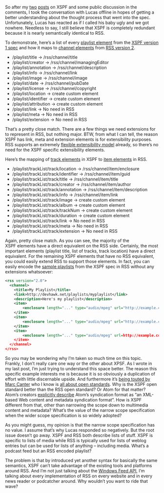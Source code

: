 So after my
[two](http://devhawk.net/2006/02/14/reinventing-the-list/)
[posts](http://devhawk.net/2006/02/14/more-on-xsfp/)
on XSPF and some public discussion in the comments, I took the
conversation with Lucas offline in hopes of getting a better
understanding about the thought process that went into the spec.
Unfortunately, Lucas has reacted as if I called his baby ugly and we got
nowhere. Needless to say, I still believe that XSPF is completely
redundant because it is nearly semantically identical to RSS.

To demonstrate, here’s a list of every [playlist
element](http://www.xspf.org/xspf-v1.html#rfc.section.4.1.1.2) from the
[XSPF version 1 spec](http://www.xspf.org/xspf-v1.html) and how it maps
to [channel
elements](http://www.rssboard.org/rss-2-0#requiredChannelElements) from
[RSS version 2](http://www.rssboard.org/rss-2-0).

-   /playlist/title -\> /rss/channel/title
-   /playlist/creator -\> /rss/channel/managingEditor
-   /playlist/annotation -\> /rss/channel/description
-   /playlist/info -\> /rss/channel/link
-   /playlist/image -\> /rss/channel/image
-   /playlist/date -\> /rss/channel/pubDate
-   /playlist/license -\> /rss/channel/copyright
-   /playlist/location -\> create custom element
-   /playlist/identifier -\> create custom element
-   /playlist/attribution -\> create custom element
-   /playlist/link -\> No need in RSS
-   /playlist/meta -\> No need in RSS
-   /playlist/extension -\> No need in RSS

That’s a pretty close match. There are a few things we need extensions
for to represent in RSS, but nothing major. BTW, from what I can tell,
the reason XSPF has link, meta and extension elements is for
extensibility purposes. RSS supports an extremely [flexible
extensibility model](http://www.rssboard.org/rss-2-0#extendingRss)
already, so there’s no need for the XSPF specific extensibility
elements.

Here’s the mapping of [track
elements](http://www.xspf.org/xspf-v1.html#rfc.section.4.1.1.2.14.1.1.1)
in XSPF to [item
elements](http://www.rssboard.org/rss-2-0#hrelementsOfLtitemgt) in RSS.

-   /playlist/trackList/track/location -\> /rss/channel/item/enclosure
-   /playlist/trackList/track/identifier -\> /rss/channel/item/guid
-   /playlist/trackList/track/title -\> /rss/channel/item/title
-   /playlist/trackList/track/creator -\> /rss/channel/item/author
-   /playlist/trackList/track/annotation -\>
    /rss/channel/item/description
-   /playlist/trackList/track/info -\> /rss/channel/item/link
-   /playlist/trackList/track/image -\> create custom element
-   /playlist/trackList/track/album -\> create custom element
-   /playlist/trackList/track/trackNum -\> create custom element
-   /playlist/trackList/track/duration -\> create custom element
-   /playlist/trackList/track/link -\> No need in RSS
-   /playlist/trackList/track/meta -\> No need in RSS
-   /playlist/trackList/track/extension -\> No need in RSS

Again, pretty close match. As you can see, the majority of the
XSPF elements have a direct equivalent on the RSS side. Certainly, the
most important elements (playlist title, list of tracks, track location)
have a direct equivalent. For the remaining XSPF elements that have no
RSS equivalent, you could easily extend RSS to support those elements.
In fact, you can easily encode the [sample
playlists](http://www.xspf.org/xspf-v1.html#rfc.section.1.1) from the
XSPF spec in RSS without any extensions whatsoever:

``` xml
<rss version="2.0">
  <channel>
    <title>My Playlist</title>
    <link>http://devhawk.net/playlists/myplaylist</link>
    <description>Here's my playlist</description>
    <item>
        <enclosure length="..." type="audio/mpeg" url="http://example.com/song_1.mp3"/>
    </item>
    <item>
        <enclosure length="..." type="audio/mpeg" url="http://example.com/song_2.mp3"/>
    </item>
    <item>
        <enclosure length="..." type="audio/mpeg" url=http://example.com/song_3.mp3/>
    </item>
  </channel>
</rss>
```

So you may be wondering why I’m taken so much time on this topic.
Frankly, I don’t really care one way or the other about XPSF. As I wrote
in my last post, I’m just trying to understand this space better. The
reason this specific example interests me is because it is so obviously
a duplication of effort with little discernable upside. And furthermore
it’s [being touted by Marc
Canter](http://blog.broadbandmechanics.com/2006/02/rob-lord-replies-correctly-songbird-will-support-xspf)
who I know is [all about open
standards](http://www.broadbandmechanics.com/openstandards.htm). Why is
the XSPF open standard better than the RSS open standard? Or Atom for
that matter? Atom’s creators [explicitly
describe](http://www.atomenabled.org/developers/syndication/) Atom’s
syndication format as “an XML-based Web content and metadata syndication
format”. How is XSPF different from that, other than narrowing the scope
down to multimedia content and metadata? What’s the value of the narrow
scope specification when the wider scope specification is so widely
adopted?

As you might guess, my opinion is that the narrow scope specification
has no value. I assume that’s why Lucas responded so negatively. But the
root issue doesn’t go away. XSPF and RSS both describe lists of stuff.
XSPF is specific to lists of media while RSS is typically used for lists
of weblog entries but can be used for lists of anything – including
media. What’s a podcast feed but an RSS encoded playlist?

The problem is that by introduced yet another syntax for basically the
same semantics, XSPF can’t take advantage of the existing tools and
platforms around RSS. And I’m not just talking about the [Windows Feed
API](http://msdn.microsoft.com/library/default.asp?url=/library/en-us/feedsapi/rss/overviews/msfeeds_ovw.asp),
I’m talking about every implementation of RSS on every website and in
every news reader or podcatcher around. Why wouldn’t you want to ride
that wave?
